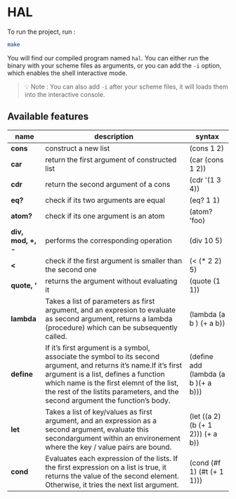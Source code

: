 # HAL

To run the project, run :
```bash
make
```
You will find our compiled program named `hal`.
You can either run the binary with your scheme files as arguments, or you can add the `-i` option, which enables the shell interactive mode.

> :bulb: Note : You can also add `-i` after your scheme files, it will loads them into the interactive console.

## Available features

| name | description | syntax |
|------|-------------|--------|
| **cons**| construct a new list | (cons 1 2) |
| **car** | return the first argument of constructed list | (car (cons 1 2)) |
| **cdr** | return the second argument of a cons | (cdr '(1 3 4)) |
| **eq?** | check if its two arguments are equal | (eq? 1 1) |
| **atom?** | check if its one argument is an atom | (atom? 'foo) |
| **div, mod, +, -**| performs the corresponding operation | (div 10 5) |
| **<** | check if the first argument is smaller than the second one | (< (* 2 2) 5) |
| **quote, '** | returns the argument without evaluating it | (quote (1 1)) |
| **lambda** | Takes a list of parameters as first argument, and an expresion to evaluate as second argument, returns a lambda (procedure) which can be subsequently called. | (lambda (a b ) (+ a b)) |
| **define** |If it’s first argument is a symbol, associate the symbol to its second argument, and returns it’s name.If it’s first argument is a list, defines a function which name is the first elemnt of the list, the rest of the listits parameters, and the second argument the function’s body. | (define add (lambda (a b )(+ a b))) |
| **let** | Takes a list of key/values as first argument, and an expression as a second argument, evaluate this secondargument within an environement where the key / value pairs are bound. | (let ((a 2) (b (+ 1 2))) (+ a b)) |
| **cond** | Evaluates each expression of the lists. If the first expression on a list is true, it returns the value of the second element. Otherwise, it tries the next list argument. | (cond (#f 1) (#t (+ 1 1))) |
